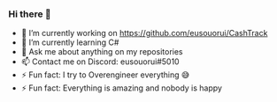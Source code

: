 ### Hi there 👋


- 🔭 I’m currently working on https://github.com/eusouorui/CashTrack
- 🌱 I’m currently learning C#
- 💬 Ask me about anything on my repositories
- 📫 Contact me on Discord: eusouorui#5010 
- ⚡ Fun fact: I try to Overengineer everything 😅
- ⚡ Fun fact: Everything is amazing and nobody is happy
